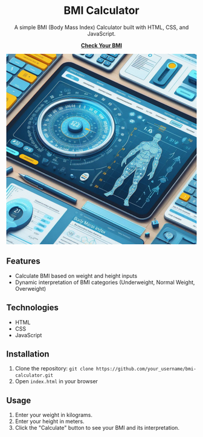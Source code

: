 <!-- Title -->
<h1 align="center">BMI Calculator</h1>

<!-- Description -->
<p align="center">A simple BMI (Body Mass Index) Calculator built with HTML, CSS, and JavaScript.</p>

<!-- Demo -->
<p align="center">
  <a href="https://shantan125.github.io/BMI-Calculator/"><strong> Check Your BMI </strong></a>
</p>

<!-- Screenshots -->
<p align="center">
  <img src="BMI.jpg" alt="BMI Calculator" width="600">
</p>

<!-- Features -->
## Features
- Calculate BMI based on weight and height inputs
- Dynamic interpretation of BMI categories (Underweight, Normal Weight, Overweight)

<!-- Technologies -->
## Technologies
- HTML
- CSS
- JavaScript

<!-- Installation -->
## Installation
1. Clone the repository: `git clone https://github.com/your_username/bmi-calculator.git`
2. Open `index.html` in your browser

<!-- Usage -->
## Usage
1. Enter your weight in kilograms.
2. Enter your height in meters.
3. Click the "Calculate" button to see your BMI and its interpretation.


